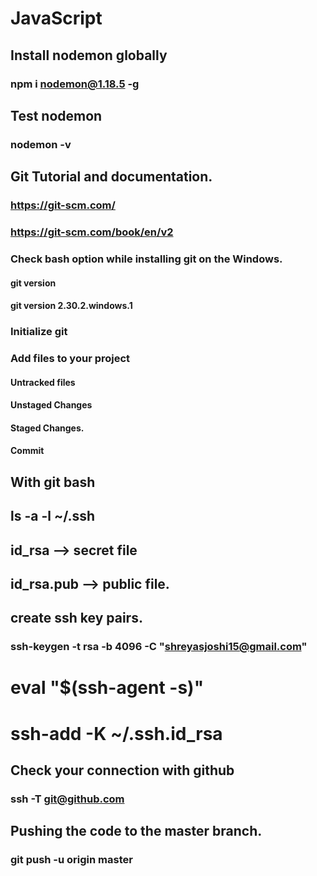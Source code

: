 # JavaScript
##  Install nodemon globally
###  npm i nodemon@1.18.5 -g

##  Test nodemon
###  nodemon -v 


## Git Tutorial and documentation.
### https://git-scm.com/
### https://git-scm.com/book/en/v2

### Check bash option while installing git on the Windows.
#### git version
#### git version 2.30.2.windows.1

### Initialize git
### Add files to your project 
#### Untracked files
#### Unstaged Changes
#### Staged Changes.
#### Commit

## With git bash
## ls -a -l ~/.ssh
## id_rsa  --> secret file
## id_rsa.pub --> public file.

## create ssh key pairs.
### ssh-keygen -t rsa -b 4096 -C "shreyasjoshi15@gmail.com"

# eval "$(ssh-agent -s)"
# ssh-add -K ~/.ssh.id_rsa 

## Check your connection with github
### ssh -T git@github.com 

##  Pushing the code to the master branch.
### git push -u origin master 

